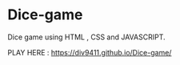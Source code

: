 # Dice-game
Dice game using HTML , CSS and JAVASCRIPT.

PLAY HERE : https://div9411.github.io/Dice-game/
